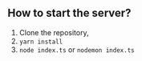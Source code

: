 ## How to start the server?

1. Clone the repository,
2. `yarn install`
3. `node index.ts` or `nodemon index.ts`

